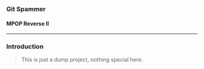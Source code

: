 ### Git Spammer
#### MPOP Reverse II

---
### Introduction
> This is just a dump project, nothing special here.
